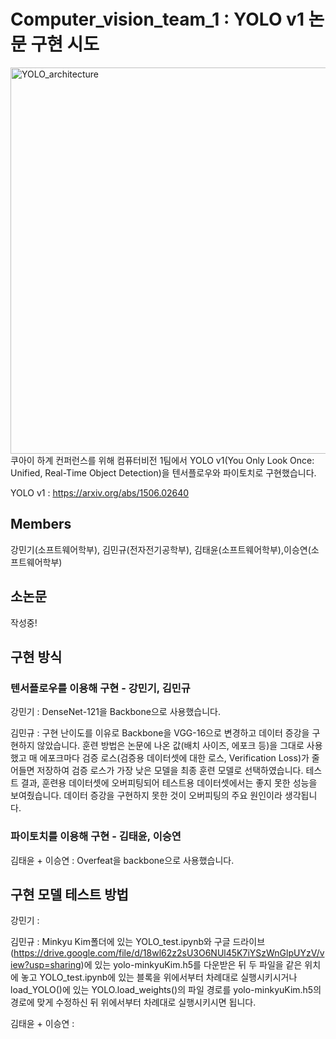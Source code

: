 # Computer_vision_team_1 : YOLO v1 논문 구현 시도

<img width="618" alt="YOLO_architecture" src="https://user-images.githubusercontent.com/50979281/130927332-1aefef43-c67e-48db-98fe-68cd0a1ad629.png">
쿠아이 하계 컨퍼런스를 위해 컴퓨터비전 1팀에서 YOLO v1(You Only Look Once: Unified, Real-Time Object Detection)을 텐서플로우와 파이토치로 구현했습니다. 

YOLO v1 : https://arxiv.org/abs/1506.02640

## Members
강민기(소프트웨어학부), 김민규(전자전기공학부), 김태윤(소프트웨어학부),이승연(소프트웨어학부)

## 소논문
작성중!

## 구현 방식

### 텐서플로우를 이용해 구현 - 강민기, 김민규

강민기 : DenseNet-121을 Backbone으로 사용했습니다. 

김민규 : 구현 난이도를 이유로 Backbone을 VGG-16으로 변경하고 데이터 증강을 구현하지 않았습니다. 훈련 방법은 논문에 나온 값(배치 사이즈, 에포크 등)을 그대로 사용했고 매 에포크마다 검증 로스(검증용 데이터셋에 대한 로스, Verification Loss)가 줄어들면 저장하여 검증 로스가 가장 낮은 모델을 최종 훈련 모델로 선택하였습니다. 
테스트 결과, 훈련용 데이터셋에 오버피팅되어 테스트용 데이터셋에서는 좋지 못한 성능을 보여줬습니다. 데이터 증강을 구현하지 못한 것이 오버피팅의 주요 원인이라 생각됩니다.

### 파이토치를 이용해 구현 - 김태윤, 이승연

김태윤 +  이승연 : Overfeat을 backbone으로 사용했습니다.

## 구현 모델 테스트 방법

강민기 : 

김민규 : Minkyu Kim폴더에 있는 YOLO_test.ipynb와 구글 드라이브(https://drive.google.com/file/d/18wl62z2sU3O6NUl45K7iYSzWnGlpUYzV/view?usp=sharing)에 있는 yolo-minkyuKim.h5를 다운받은 뒤 두 파일을 같은 위치에 놓고 YOLO_test.ipynb에 있는 블록을 위에서부터 차례대로 실행시키시거나  load_YOLO()에 있는 YOLO.load_weights()의 파일 경로를 yolo-minkyuKim.h5의 경로에 맞게 수정하신 뒤 위에서부터 차례대로 실행시키시면 됩니다.

김태윤 + 이승연 : 


